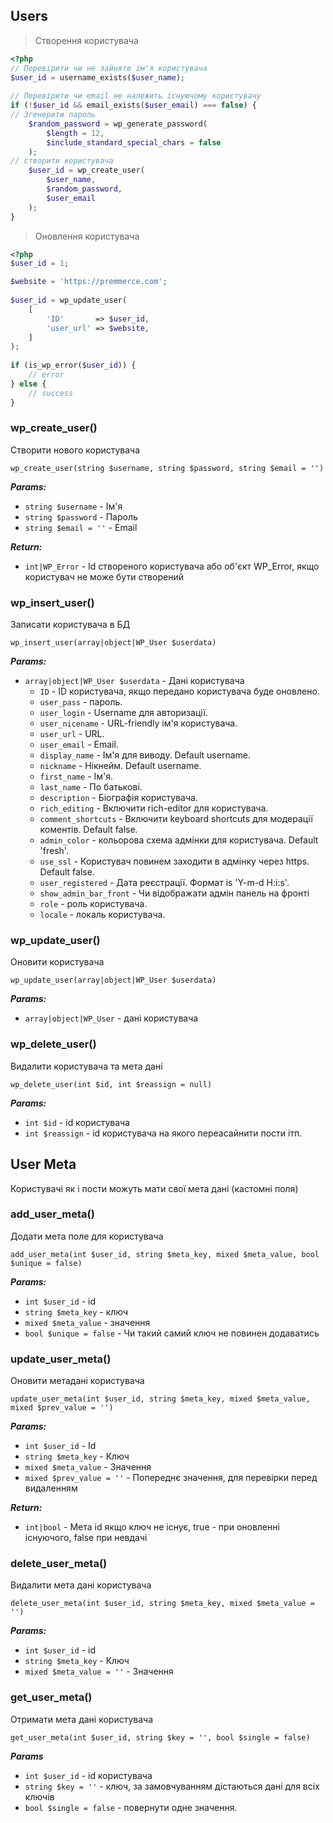 ## Users

> Створення користувача

```php
<?php
// Перевірити чи не зайняте ім'я користувача
$user_id = username_exists($user_name);
 
// Перевірити чи email не належить існуючому користувачу
if (!$user_id && email_exists($user_email) === false) {
// Згенерити пароль
    $random_password = wp_generate_password(
        $length = 12,
        $include_standard_special_chars = false
    );
// створити користувача
    $user_id = wp_create_user(
        $user_name,
        $random_password,
        $user_email
    );
}
```

> Оновлення користувача

```php
<?php
$user_id = 1;

$website = 'https://premmerce.com';
 
$user_id = wp_update_user(
    [
        'ID'       => $user_id,
        'user_url' => $website,
    ]
);
 
if (is_wp_error($user_id)) {
    // error
} else {
    // success
}
```

### wp_create_user()

Створити нового користувача  

`wp_create_user(string $username, string $password, string $email = '')`

***Params:***

* `string $username` - Ім'я
* `string $password` - Пароль
* `string $email = ''` - Email

***Return:***

* `int|WP_Error` - Id створеного користувача або об'єкт WP_Error, 
якщо користувач не може бути створений

### wp_insert_user()

Записати користувача в БД

`wp_insert_user(array|object|WP_User $userdata)`

***Params:***

* `array|object|WP_User $userdata` - Дані користувача
    * `ID` - ID користувача, якщо передано користувача буде оновлено.
    * `user_pass` - пароль.
    * `user_login` - Username для авторизації.
    * `user_nicename` - URL-friendly ім'я користувача.
    * `user_url` - URL.
    * `user_email` - Email.
    * `display_name` - Ім'я для виводу. Default username.
    * `nickname` - Нікнейм. Default username.
    * `first_name` - Ім'я.
    * `last_name` - По батькові.
    * `description` - Біографія користувача.
    * `rich_editing` - Включити rich-editor для користувача.
    * `comment_shortcuts` - Включити keyboard shortcuts для модерації коментів. Default false.
    * `admin_color` - кольорова схема адмінки для користувача. Default 'fresh'.
    * `use_ssl` - Користувач повинем заходити в адмінку через https. Default false.
    * `user_registered` - Дата реєстрації. Формат is 'Y-m-d H:i:s'.
    * `show_admin_bar_front` - Чи відображати адмін панель на фронті
    * `role` - роль користувача.
    * `locale` - локаль користувача.

### wp_update_user()

Оновити користувача

`wp_update_user(array|object|WP_User $userdata)`

***Params:***

* `array|object|WP_User` - дані користувача

### wp_delete_user()

Видалити користувача та мета дані

`wp_delete_user(int $id, int $reassign = null)`

***Params:***

* `int $id` - id користувача
* `int $reassign` - id користувача на якого переасайнити пости ітп.


## User Meta
Користувачі як і пости можуть мати свої мета дані (кастомні поля) 

### add_user_meta()

Додати мета поле для користувача

`add_user_meta(int $user_id, string $meta_key, mixed $meta_value, bool $unique = false)`

***Params:***

* `int $user_id` - id
* `string $meta_key` - ключ
* `mixed $meta_value` - значення
* `bool $unique = false` - Чи такий самий ключ не повинен додаватись

### update_user_meta()

Оновити метадані користувача

`update_user_meta(int $user_id, string $meta_key, mixed $meta_value, mixed $prev_value = '')`

***Params:***

* `int $user_id` - Id
* `string $meta_key` - Ключ   
* `mixed $meta_value` - Значення
* `mixed $prev_value = ''` - Попереднє значення, для перевірки перед видаленням

***Return:***

* `int|bool` - Мета id якщо ключ не існує, true - при оновленні існуючого, false при невдачі

### delete_user_meta()

Видалити мета дані користувача

`delete_user_meta(int $user_id, string $meta_key, mixed $meta_value = '')`

***Params:***

* `int $user_id` - id
* `string $meta_key` - Ключ
* `mixed $meta_value = ''` - Значення

### get_user_meta()

Отримати мета дані користувача

`get_user_meta(int $user_id, string $key = '', bool $single = false)`

***Params***

* `int $user_id` - id користувача
* `string $key = ''` - ключ, за замовчуванням дістаються дані для всіх ключів
* `bool $single = false` - повернути одне значення.